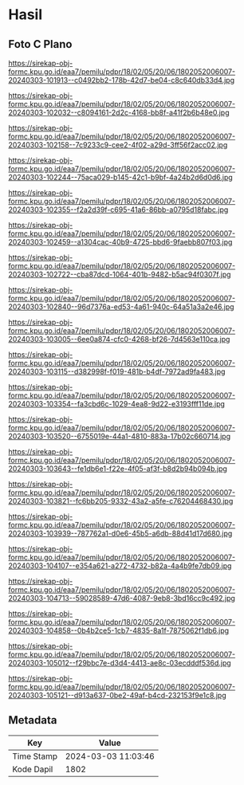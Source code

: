 # Hasil

## Foto C Plano

https://sirekap-obj-formc.kpu.go.id/eaa7/pemilu/pdpr/18/02/05/20/06/1802052006007-20240303-101913--c0492bb2-178b-42d7-be04-c8c640db33d4.jpg

https://sirekap-obj-formc.kpu.go.id/eaa7/pemilu/pdpr/18/02/05/20/06/1802052006007-20240303-102032--c8094161-2d2c-4168-bb8f-a41f2b6b48e0.jpg

https://sirekap-obj-formc.kpu.go.id/eaa7/pemilu/pdpr/18/02/05/20/06/1802052006007-20240303-102158--7c9233c9-cee2-4f02-a29d-3ff56f2acc02.jpg

https://sirekap-obj-formc.kpu.go.id/eaa7/pemilu/pdpr/18/02/05/20/06/1802052006007-20240303-102244--75aca029-b145-42c1-b9bf-4a24b2d6d0d6.jpg

https://sirekap-obj-formc.kpu.go.id/eaa7/pemilu/pdpr/18/02/05/20/06/1802052006007-20240303-102355--f2a2d39f-c695-41a6-86bb-a0795d18fabc.jpg

https://sirekap-obj-formc.kpu.go.id/eaa7/pemilu/pdpr/18/02/05/20/06/1802052006007-20240303-102459--a1304cac-40b9-4725-bbd6-9faebb807f03.jpg

https://sirekap-obj-formc.kpu.go.id/eaa7/pemilu/pdpr/18/02/05/20/06/1802052006007-20240303-102722--cba87dcd-1064-401b-9482-b5ac94f0307f.jpg

https://sirekap-obj-formc.kpu.go.id/eaa7/pemilu/pdpr/18/02/05/20/06/1802052006007-20240303-102840--96d7376a-ed53-4a61-940c-64a51a3a2e46.jpg

https://sirekap-obj-formc.kpu.go.id/eaa7/pemilu/pdpr/18/02/05/20/06/1802052006007-20240303-103005--6ee0a874-cfc0-4268-bf26-7d4563e110ca.jpg

https://sirekap-obj-formc.kpu.go.id/eaa7/pemilu/pdpr/18/02/05/20/06/1802052006007-20240303-103115--d382998f-f019-481b-b4df-7972ad9fa483.jpg

https://sirekap-obj-formc.kpu.go.id/eaa7/pemilu/pdpr/18/02/05/20/06/1802052006007-20240303-103354--fa3cbd6c-1029-4ea8-9d22-e3193fff11de.jpg

https://sirekap-obj-formc.kpu.go.id/eaa7/pemilu/pdpr/18/02/05/20/06/1802052006007-20240303-103520--6755019e-44a1-4810-883a-17b02c660714.jpg

https://sirekap-obj-formc.kpu.go.id/eaa7/pemilu/pdpr/18/02/05/20/06/1802052006007-20240303-103643--fe1db6e1-f22e-4f05-af3f-b8d2b94b094b.jpg

https://sirekap-obj-formc.kpu.go.id/eaa7/pemilu/pdpr/18/02/05/20/06/1802052006007-20240303-103821--fc6bb205-9332-43a2-a5fe-c76204468430.jpg

https://sirekap-obj-formc.kpu.go.id/eaa7/pemilu/pdpr/18/02/05/20/06/1802052006007-20240303-103939--787762a1-d0e6-45b5-a6db-88d41d17d680.jpg

https://sirekap-obj-formc.kpu.go.id/eaa7/pemilu/pdpr/18/02/05/20/06/1802052006007-20240303-104107--e354a621-a272-4732-b82a-4a4b9fe7db09.jpg

https://sirekap-obj-formc.kpu.go.id/eaa7/pemilu/pdpr/18/02/05/20/06/1802052006007-20240303-104713--59028589-47d6-4087-9eb8-3bd16cc9c492.jpg

https://sirekap-obj-formc.kpu.go.id/eaa7/pemilu/pdpr/18/02/05/20/06/1802052006007-20240303-104858--0b4b2ce5-1cb7-4835-8a1f-7875062f1db6.jpg

https://sirekap-obj-formc.kpu.go.id/eaa7/pemilu/pdpr/18/02/05/20/06/1802052006007-20240303-105012--f29bbc7e-d3d4-4413-ae8c-03ecdddf536d.jpg

https://sirekap-obj-formc.kpu.go.id/eaa7/pemilu/pdpr/18/02/05/20/06/1802052006007-20240303-105121--d913a637-0be2-49af-b4cd-232153f9e1c8.jpg


## Metadata

| Key        | Value               |
| ---------- | ------------------- |
| Time Stamp | 2024-03-03 11:03:46 |
| Kode Dapil | 1802                |



